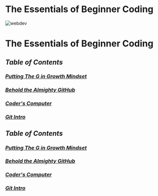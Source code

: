 
# The Essentials of Beginner Coding #
![webdev](https://encrypted-tbn0.gstatic.com/images?q=tbn:ANd9GcQnA-5lgailBPL6NG0n_1xhvuMNkefVNyYr9w&usqp=CAU)
# The Essentials of Beginner Coding #

## *Table of Contents* ##
### _[Putting The G in Growth Mindset](https://marco-senpai.github.io/)_ ###

### _[Behold the Almighty GitHub](https://marco-senpai.github.io/topics-learned.github.io/)_ ###

### _[Coder's Computer](https://marco-senpai.github.io/coders-computer.github.io/)_ ###

### _[Git Intro](https://marco-senpai.github.io/git-intro.github.io/)_ ###
## *Table of Contents* ##
### _[Putting The G in Growth Mindset](https://marco-senpai.github.io/)_ ###

### _[Behold the Almighty GitHub](https://marco-senpai.github.io/topics-learned.github.io/)_ ###

### _[Coder's Computer](https://marco-senpai.github.io/coders-computer.github.io/)_ ###

### _[Git Intro](https://marco-senpai.github.io/git-intro.github.io/)_ ###
